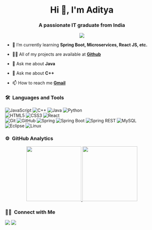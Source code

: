 
<h1 align="center">Hi 👋, I'm Aditya</h1>
<h3 align="center">A passionate IT graduate from India</h3>
  
<p align="center">
  <img src="https://gpvc.arturio.dev/adityaraj111">
</p>

- 🌱 I’m currently learning **Spring Boot, Microservices, React JS, etc.**

- 👨‍💻 All of my projects are available at [**Github**](https://github.com/allen-turing?tab=repositories)

- 💬 Ask me about **Java**
- 💬 Ask me about **C++**

- 📫 How to reach me [**Gmail**](raj21.aditya@gmail.com)


  
### 🛠 &nbsp;Languages and Tools

![JavaScript](https://img.shields.io/badge/-JavaScript-%23F7DF1C?style=for-the-badge&logo=javascript&logoColor=000000&labelColor=%23F7DF1C&color=%23FFCE5A)
![C++](https://img.shields.io/badge/C%2B%2B-00599C?style=for-the-badge&logo=c%2B%2B&logoColor=white)
![Java](https://img.shields.io/badge/-Java-%23E44D27?style=for-the-badge&logo=java&logoColor=ffffff)
![Python](http://img.shields.io/badge/-Python-3776AB?style=for-the-badge&logo=python&logoColor=ffffff)
<br>
![HTML5](https://img.shields.io/badge/-HTML5-%23E44D27?style=for-the-badge&logo=html5&logoColor=ffffff)
![CSS3](https://img.shields.io/badge/-CSS3-%231572B6?style=for-the-badge&logo=css3)
![React](https://img.shields.io/badge/-React-61DAFB?style=for-the-badge&logo=react&logoColor=ffffff)
<br>
![Git](https://img.shields.io/badge/-Git-%23F05032?style=for-the-badge&logo=git&logoColor=%23ffffff)
![GitHub](https://img.shields.io/badge/-GitHub-181717?style=for-the-badge&logo=github)
![Spring](https://img.shields.io/badge/-Spring-339933?style=for-the-badge&logo=spring&logoColor=ffffff)
![Spring Boot](https://img.shields.io/badge/-Spring%20Boot-CB3837?style=for-the-badge&logo=Spring%20Boot)
![Spring REST](https://img.shields.io/badge/-Spring%20Rest-FFCA28?style=for-the-badge&logo=Spring%20Rest&logoColor=ffffff)
![MySQL](https://img.shields.io/badge/MySQL-4EA94B?style=for-the-badge&logo=mysql&logoColor=white)
<br>
![Eclipse](https://img.shields.io/badge/-Eclipse%20Code-007ACC?style=for-the-badge&logo=eclipse&logoColor=ffffff)
![Linux](http://img.shields.io/badge/-Linux-0078D6?style=for-the-badge&logo=linux&logoColor=ffffff)
<br/>

### ⚙️ &nbsp;GitHub Analytics

<p align="center">
<a href="https://github.com/allen-turing">
  <img height="180em" src="https://github-readme-stats-eight-theta.vercel.app/api?username=allen-turing&show_icons=true&theme=algolia&include_all_commits=true&count_private=true"/>
  <img height="180em" src="https://github-readme-stats-eight-theta.vercel.app/api/top-langs/?username=allen-turing&layout=compact&langs_count=8&theme=algolia"/>
</a>
</p>

### 🤝🏻 &nbsp;Connect with Me

<p>
<a href="https://www.linkedin.com/in/aditya-rz/"><img src="https://img.shields.io/badge/-LinkedIn-blue?style=flat&logo=LinkedIn&logoColor=white"/></a>
<a href="mailto:raj21.aditya@gmail.com"><img src="https://img.shields.io/badge/-Gmail-D14836?style=flat&logo=Gmail&logoColor=white"/></a>
</p>
